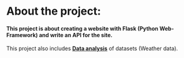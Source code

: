 # About the project:
#### This project is about creating a website with Flask (Python Web-Framework) and write an API for the site.

This project also includes <b><u>Data analysis</u></b> of datasets (Weather data).
